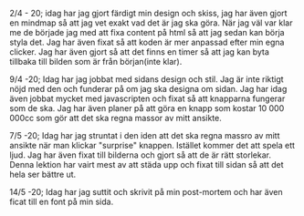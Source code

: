 2/4 - 20; idag har jag gjort färdigt min design och skiss, jag har även gjort en mindmap så att jag vet exakt vad det är jag ska göra. När jag väl var klar me de började jag med att fixa content på html så att jag sedan kan börja styla det. Jag har även fixat så att koden är mer anpassad efter min egna clicker. Jag har även gjort så att det finns en timer så att jag kan byta tillbaka till bilden som är från början(inte klar).

9/4 -20; Idag har jag jobbat med sidans design och stil. Jag är inte riktigt nöjd med den och funderar på om jag ska designa om sidan. Jag har idag även jobbat mycket med javascripten och fixat så att knapparna fungerar som de ska. Jag har även planer på att göra en knapp som kostar 10 000 000cc som gör att det ska regna massor av mitt ansikte.

7/5 -20; Idag har jag struntat i den iden att det ska regna massro av mitt ansikte när man klickar "surprise" knappen. Istället kommer det att spela ett ljud. Jag har även fixat till bilderna och gjort så att de är rätt storlekar. Denna lektion har vairt mest av att städa upp och fixat till sidan så att det hela ser bättre ut. 

14/5 -20; Idag har jag suttit och skrivit på min post-mortem och har även ficat till en font på min sida. 